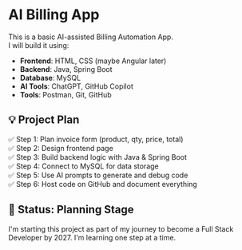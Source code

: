 # AI Billing App

This is a basic AI-assisted Billing Automation App.  
I will build it using:

- **Frontend**: HTML, CSS (maybe Angular later)
- **Backend**: Java, Spring Boot
- **Database**: MySQL
- **AI Tools**: ChatGPT, GitHub Copilot
- **Tools**: Postman, Git, GitHub

## 💡 Project Plan

✅ Step 1: Plan invoice form (product, qty, price, total)  
✅ Step 2: Design frontend page  
✅ Step 3: Build backend logic with Java & Spring Boot  
✅ Step 4: Connect to MySQL for data storage  
✅ Step 5: Use AI prompts to generate and debug code  
✅ Step 6: Host code on GitHub and document everything

## 🔧 Status: Planning Stage

I'm starting this project as part of my journey to become a Full Stack Developer by 2027. I'm learning one step at a time.

